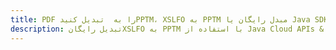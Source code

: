 ---title: PDF را به  تبدیل کنیدPPTM، XSLFO به PPTM مبدل رایگان یا Java SDKdescription: تبدیل رایگانXSLFO به PPTM با استفاده از Java Cloud APIs & SDK همچنین اسناد PDF را در Cloud ایجاد، ویرایش و رندر کنید.---
